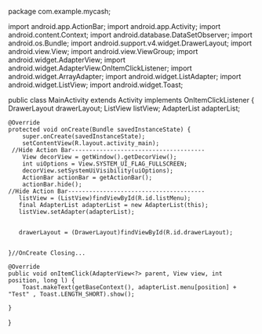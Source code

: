 package com.example.mycash;

import android.app.ActionBar;
import android.app.Activity;
import android.content.Context;
import android.database.DataSetObserver;
import android.os.Bundle;
import android.support.v4.widget.DrawerLayout;
import android.view.View;
import android.view.ViewGroup;
import android.widget.AdapterView;
import android.widget.AdapterView.OnItemClickListener;
import android.widget.ArrayAdapter;
import android.widget.ListAdapter;
import android.widget.ListView;
import android.widget.Toast;


public class MainActivity extends Activity implements OnItemClickListener  {
	 		DrawerLayout drawerLayout;
	 		ListView listView;
	 		AdapterList adapterList;

    @Override
    protected void onCreate(Bundle savedInstanceState) {
        super.onCreate(savedInstanceState);
        setContentView(R.layout.activity_main);
     //Hide Action Bar--------------------------------------   
        View decorView = getWindow().getDecorView();
        int uiOptions = View.SYSTEM_UI_FLAG_FULLSCREEN;
        decorView.setSystemUiVisibility(uiOptions);
        ActionBar actionBar = getActionBar();
        actionBar.hide();
    //Hide Action Bar---------------------------------------  
       listView = (ListView)findViewById(R.id.listMenu);
       final AdapterList adapterList = new AdapterList(this);
       listView.setAdapter(adapterList);
      
       
       drawerLayout = (DrawerLayout)findViewById(R.id.drawerLayout); 
         
        
    }//OnCreate Closing...

	@Override
	public void onItemClick(AdapterView<?> parent, View view, int position, long l) {
		Toast.makeText(getBaseContext(), adapterList.menu[position] + "Test" , Toast.LENGTH_SHORT).show();

	}

	
     
    


    

    
    
    
    
    
    
   
}
